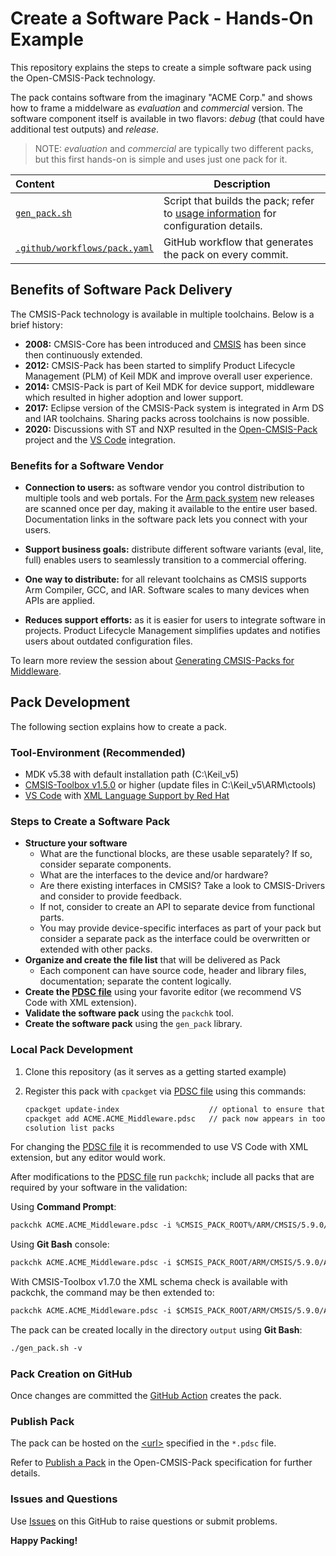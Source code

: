 # Create a Software Pack - Hands-On Example

This repository explains the steps to create a simple software pack using the Open-CMSIS-Pack technology. 

The pack contains software from the imaginary "ACME Corp." and shows how to frame a middelware as *evaluation* and *commercial* version.
The software component itself is available in two flavors: *debug* (that could have additional test outputs) and *release*.

>NOTE: *evaluation* and *commercial* are typically two different packs, but this first hands-on is simple and uses just one pack for it.

Content                        | Description
:------------------------------|----------------------------------------
[`gen_pack.sh`](./gen_pack.sh) | Script that builds the pack; refer to [usage information](https://github.com/Open-CMSIS-Pack/gen-pack#get-started) for configuration details.
[`.github/workflows/pack.yaml`](./.github/workflows/pack.yaml)  | GitHub workflow that generates the pack on every commit.

## Benefits of Software Pack Delivery

The CMSIS-Pack technology is available in multiple toolchains. Below is a brief history:

- **2008:** CMSIS-Core has been introduced and [CMSIS](https://arm.com/cmsis) has been since then continuously extended.
- **2012:** CMSIS-Pack has been started to simplify Product Lifecycle Management (PLM) of Keil MDK and improve overall user experience.
- **2014:** CMSIS-Pack is part of Keil MDK for device support, middleware which resulted in higher adoption and lower support.
- **2017:** Eclipse version of the CMSIS-Pack system is integrated in Arm DS and IAR toolchains. Sharing packs across toolchains is now possible.
- **2020:** Discussions with ST and NXP resulted in the [Open-CMSIS-Pack](https://github.com/Open-CMSIS-Pack/) project and the [VS Code](https://marketplace.visualstudio.com/items?itemName=Arm.keil-studio-pack) integration.

### Benefits for a Software Vendor

- **Connection to users:** as software vendor you control distribution to multiple tools and web portals. For the [Arm pack system](https://www.keil.arm.com/packs/) new releases are scanned once per day, making it available to the entire user based. Documentation links in the software pack lets you connect with your users.

- **Support business goals:** distribute different software variants (eval, lite, full) enables users to seamlessly transition to a commercial offering.

- **One way to distribute:** for all relevant toolchains as CMSIS supports Arm Compiler, GCC, and IAR. Software scales to many devices when APIs are applied.

- **Reduces support efforts:** as it is easier for users to integrate software in projects. Product Lifecycle Management simplifies updates and notifies users about outdated configuration files.

To learn more review the session about [Generating CMSIS-Packs for Middleware](https://linaro.atlassian.net/wiki/spaces/CMSIS/pages/28897214510/Open-CMSIS-Pack+Technical+Meeting+2023-04-18#Arm-Presentation%3A-Generating-CMSIS-Packs-for-Middleware).

## Pack Development

The following section explains how to create a pack.

### Tool-Environment (Recommended)

- MDK v5.38 with default installation path (C:\Keil_v5\)
- [CMSIS-Toolbox v1.5.0](https://github.com/Open-CMSIS-Pack/cmsis-toolbox/releases) or higher (update files in C:\Keil_v5\ARM\ctools)
- [VS Code](https://code.visualstudio.com/) with [XML Language Support by Red Hat](https://marketplace.visualstudio.com/items?itemName=redhat.vscode-xml)

### Steps to Create a Software Pack

- **Structure your software**
  - What are the functional blocks, are these usable separately? If so, consider separate components.
  - What are the interfaces to the device and/or hardware? 
  - Are there existing interfaces in CMSIS? Take a look to CMSIS-Drivers and consider to provide feedback.
  - If not, consider to create an API to separate device from functional parts.
  - You may provide device-specific interfaces as part of your pack but consider a separate pack as the interface could be overwritten or extended with other packs.
- **Organize and create the file list** that will be delivered as Pack
  - Each component can have source code, header and library files, documentation; separate the content logically.
- **Create the [PDSC file](ACME.ACME_Middleware.pdsc)** using your favorite editor (we recommend VS Code with XML extension).
- **Validate the software pack** using the `packchk` tool.
- **Create the software pack** using the `gen_pack` library.

### Local Pack Development

1. Clone this repository (as it serves as a getting started example)
2. Register this pack with `cpackget` via [PDSC file](https://github.com/Open-CMSIS-Pack/cpackget/blob/main/README.md#adding-packs) using this commands:

   ```txt
   cpackget update-index                    // optional to ensure that pack index is up-to-date
   cpackget add ACME.ACME_Middleware.pdsc   // pack now appears in toolchains, i.e. in MDK
   csolution list packs
   ```

For changing the [PDSC file](ACME.ACME_Middleware.pdsc) it is recommended to use VS Code with XML extension, but any editor would work.

After modifications to the [PDSC file](ACME.ACME_Middleware.pdsc) run `packchk`; include all packs that are required by your software in the validation:

Using **Command Prompt**:

```txt
packchk ACME.ACME_Middleware.pdsc -i %CMSIS_PACK_ROOT%/ARM/CMSIS/5.9.0/ARM.CMSIS.pdsc
```

Using  **Git Bash** console:

```txt
packchk ACME.ACME_Middleware.pdsc -i $CMSIS_PACK_ROOT/ARM/CMSIS/5.9.0/ARM.CMSIS.pdsc
```

With CMSIS-Toolbox v1.7.0 the XML schema check is available with packchk, the command may be then extended to:

```txt
packchk ACME.ACME_Middleware.pdsc -i $CMSIS_PACK_ROOT/ARM/CMSIS/5.9.0/ARM.CMSIS.pdsc -s /c/Keil_v5/UV4/PACK.xsd
```

The pack can be created locally in the directory `output` using **Git Bash**:

```txt
./gen_pack.sh -v
```

### Pack Creation on GitHub

Once changes are committed the [GitHub Action](https://github.com/Open-CMSIS-Pack/SW-Pack-HandsOn/actions) creates the pack.

### Publish Pack

The pack can be hosted on the [\<url\>](https://github.com/Open-CMSIS-Pack/SW-Pack-HandsOn/blob/main/ACME.ACME_Middleware.pdsc#L8) specified in the `*.pdsc` file.

Refer to [Publish a Pack](https://open-cmsis-pack.github.io/Open-CMSIS-Pack-Spec/main/html/createPackPublish.html) in the Open-CMSIS-Pack specification for further details.

### Issues and Questions

Use [Issues](https://github.com/Open-CMSIS-Pack/SW-Pack-HandsOn/issues) on this GitHub to raise questions or submit problems.

**Happy Packing!**
